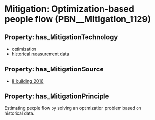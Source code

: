 # Mitigation: __Optimization-based people flow__ (PBN__Mitigation_1129)

## Property: has_MitigationTechnology

* [optimization](../Technology/PBN__Technology_3679)
* [historical measurement data](../Technology/PBN__Technology_989)

## Property: has_MitigationSource

* [li_building_2016](../Article/PBN__Article_29)

## Property: has_MitigationPrinciple

Estimating people flow by solving an optimization problem based on historical data.

